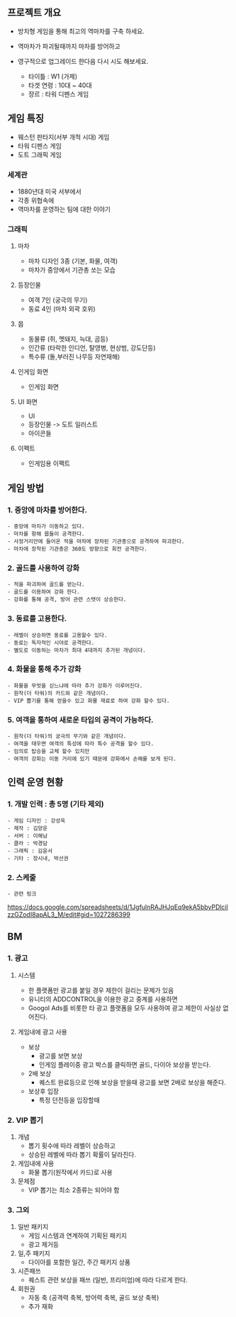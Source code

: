 ## 프로젝트 개요

- 방치형 게임을 통해 최고의 역마차를 구축 하세요. 
- 역마차가 파괴될때까지 마차를 방어하고 
- 영구적으로 업그레이드 한다음 다시 시도 해보세요.  

  - 타이틀 : W1 (가제)
  - 타겟 연령 : 10대 ~ 40대 
  - 쟝르 : 타워 디펜스 게임 

## 게임 특징

- 웨스턴 판타지(서부 개척 시대) 게임
- 타워 디펜스 게임
- 도트 그래픽 게임

### 세계관

- 1880년대 미국 서부에서 
- 각종 위협속에 
- 역마차를 운영하는 팀에 대한 이야기
  
### 그래픽
1) 마차
    - 마차 디자인 3종 (기본, 화물, 여객)
    - 마차가 중앙에서 기관총 쏘는 모습 

2) 등장인물 
    - 여객 7인 (궁극의 무기)
    - 동료 4인 (마차 외곽 호위)

3) 몹
    - 동물류 (쥐, 멧돼지, 늑대, 곰등)
    - 인간류 (타락한 인디언, 탈영병, 현상범, 강도단등)
    - 특수류 (돌,부러진 나무등 자연재해)

4) 인게임 화면
    - 인게임 화면  

5) UI 화면
    - UI 
    - 등장인물 -> 도트 일러스트
    - 아이콘들

6) 이펙트
    - 인게임용 이펙트

## 게임 방법
### 1. 중앙에 마차를 방어한다. 
    - 중앙에 마차가 이동하고 있다. 
    - 마차를 항해 몹들이 공격한다. 
    - 사정거리안에 들어온 적을 마차에 장차된 기관총으로 공격하여 파괴한다. 
    - 마차에 장착된 기관총은 360도 방향으로 회전 공격한다. 

### 2. 골드를 사용하여 강화
    - 적을 파괴하여 골드를 얻는다. 
    - 골드를 이용하여 강화 한다. 
    - 강화를 통해 공격, 방어 관련 스탯이 상승한다.

### 3. 동료를 고용한다.
    - 레벨이 상승하면 동료를 고용할수 있다.
    - 동료는 독자적인 시야로 공격한다. 
    - 별도로 이동하는 마차가 최대 4대까지 추가된 개념이다.  

### 4. 화물을 통해 추가 강화
    - 화물을 무엇을 싣느냐에 따라 추가 강화가 이루어진다.
    - 원작(더 타워)의 카드와 같은 개념이다.
    - VIP 뽑기를 통해 얻을수 있고 화물 재료로 하여 강화 할수 있다. 

### 5. 여객을 통하여 새로운 타입의 공격이 가능하다.
    - 원작(더 타워)의 궁극의 무기와 같은 개념이다. 
    - 여객을 태우면 여객의 특성에 따라 특수 공격을 할수 있다. 
    - 임의로 탑승을 교체 할수 있지만 
    - 여객의 강화는 이동 거리에 있기 때문에 강화에서 손해를 보게 된다. 


## 인력 운영 현황
### 1. 개발 인력 : 총 5명 (기타 제외) 
    - 게임 디자인 : 강성욱
    - 제작 : 김양운
    - 서버 : 이해남
    - 클라 : 박경담
    - 그래픽 : 김윤서
    - 기타 : 장시내, 박선권

### 2. 스케줄 
    - 관련 링크 
https://docs.google.com/spreadsheets/d/1JgfulnRAJHJqEq9ekA5bbyPDlcilzzGZodI8apAL3_M/edit#gid=1027286399

## BM
### 1. 광고
1) 시스템 
    - 한 플랫폼만 광고를 붙일 경우 제한이 걸리는 문제가 있음
    - 유니티의 ADDCONTROL을 이용한 광고 중계를 사용하면  
    - Googol Ads를 비롯한 타 광고 플랫폼을 모두 사용하여 광고 제한이 사실상 없어진다.

2) 게임내에 광고 사용 
    - 보상
      - 광고를 보면 보상
      - 인게임 플레이중 광고 박스를 클릭하면 골드, 다이아 보상을 받는다. 
    - 2배 보상
      - 퀘스트 완료등으로 인해 보상을 받을때 광고를 보면 2배로 보상을 해준다.
    - 보상후 입장
      - 특정 던전등을 입장할때 
      
### 2. VIP 뽑기
1) 개념
    - 뽑기 횟수에 따라 레벨이 상승하고 
    - 상승된 레벨에 따라 뽑기 확률이 달라진다.
2) 게임내에 사용 
    - 화물 뽑기(원작에서 카드)로 사용    
3) 문제점
    - VIP 뽑기는 최소 2종류는 되어야 함 

### 3. 그외 
1) 일반 패키지
    - 게임 시스템과 연계하여 기획된 패키지
    - 광고 제거등 
2) 일,주 패키지 
    - 다이아를 포함한 일간, 주간 패키지 상품
3) 시즌패쓰
    - 퀘스트 관련 보상을 패쓰 (일반, 프리미엄)에 따라 다르게 한다.
4) 회원권
    - 자동 축 (공격력 축복, 방어력 축복, 골드 보상 축복)
    - 추가 재화 







